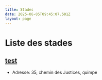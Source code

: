 ```yaml
---
title: Stades
date: 2025-06-05T09:45:07.501Z
layout: page
---
```


# Liste des stades


## [test](/stades/test/)
- Adresse: 35, chemin des Justices, quimpe

